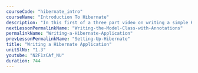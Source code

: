 ```yaml
---
courseCode: "hibernate_intro"
courseName: "Introduction To Hibernate"
description: "In this first of a three part video on writing a simple Hibernate application from the scratch, we'll learn how to write the Hibernate configuration XML file, hibernate.cfg.xml."
nextLessonPermalinkName: "Writing-the-Model-Class-with-Annotations"
permalinkName: "Writing-a-Hibernate-Application"
prevLessonPermalinkName: "Setting-Up-Hibernate"
title: "Writing a Hibernate Application"
unitSlNo: "1.3"
youtube: "N2F1zCAf_NU"
duration: 744
---
```

